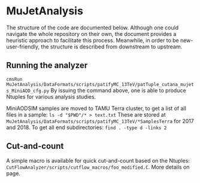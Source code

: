 MuJetAnalysis
=============

The structure of the code are documented below. Although one could navigate the whole repository on their own, the document provides a heuristic approach to facilitate this process. Meanwhile, in order to be new-user-friendly, the structure is described from downstream to upstream.

## Running the analyzer
`cmsRun MuJetAnalysis/DataFormats/scripts/patifyMC_13TeV/patTuple_cutana_mujets_MiniAOD_cfg.py`
By issuing the command above, one is able to produce Ntuples for various analysis studies.

MiniAODSIM samples are moved to TAMU Terra cluster, to get a list of all files in a sample:
`ls -d "$PWD"/* > text.txt`
These are stored at `MuJetAnalysis/DataFormats/scripts/patifyMC_13TeV/*SamplesTerra` for 2017 and 2018.
To get all end subdirectories:
`find . -type d -links 2`

## Cut-and-count
A simple macro is available for quick cut-and-count based on the Ntuples: `CutFlowAnalyzer/scripts/cutflow_macros/foo_modified.C`. More details on page.
